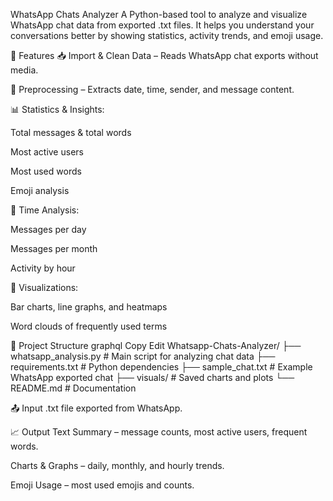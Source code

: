  WhatsApp Chats Analyzer
A Python-based tool to analyze and visualize WhatsApp chat data from exported .txt files.
It helps you understand your conversations better by showing statistics, activity trends, and emoji usage.

🚀 Features
📥 Import & Clean Data – Reads WhatsApp chat exports without media.

🧹 Preprocessing – Extracts date, time, sender, and message content.

📊 Statistics & Insights:

Total messages & total words

Most active users

Most used words

Emoji analysis

📅 Time Analysis:

Messages per day

Messages per month

Activity by hour

🎨 Visualizations:

Bar charts, line graphs, and heatmaps

Word clouds of frequently used terms

📁 Project Structure
graphql
Copy
Edit
Whatsapp-Chats-Analyzer/
├── whatsapp_analysis.py        # Main script for analyzing chat data
├── requirements.txt            # Python dependencies
├── sample_chat.txt              # Example WhatsApp exported chat
├── visuals/                     # Saved charts and plots
└── README.md                    # Documentation

📤 Input
.txt file exported from WhatsApp.

📈 Output
Text Summary – message counts, most active users, frequent words.

Charts & Graphs – daily, monthly, and hourly trends.

Emoji Usage – most used emojis and counts.

